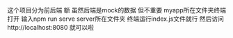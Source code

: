 这个项目分为前后端 额 虽然后端是mock的数据 但不重要 
myapp所在文件夹终端打开 输入npm run serve 
server所在文件夹 终端运行index.js文件就行 
然后访问 http://localhost:8080  就可以啦